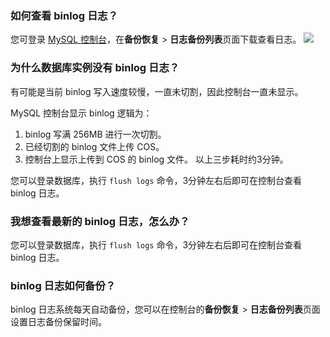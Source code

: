 
### 如何查看 binlog 日志？
您可登录 [MySQL 控制台](https://console.cloud.tencent.com/cdb)，在**备份恢复** > **日志备份列表**页面下载查看日志。
![](https://main.qcloudimg.com/raw/80e006c2d5165ecfa9ce9395d59d01f8.png)

### 为什么数据库实例没有 binlog 日志？
有可能是当前 binlog 写入速度较慢，一直未切割，因此控制台一直未显示。

MySQL 控制台显示 binlog 逻辑为：
1. binlog 写满 256MB 进行一次切割。
2. 已经切割的 binlog 文件上传 COS。
3. 控制台上显示上传到 COS 的 binlog 文件。
以上三步耗时约3分钟。

您可以登录数据库，执行 `flush logs` 命令，3分钟左右后即可在控制台查看 binlog 日志。

### 我想查看最新的 binlog 日志，怎么办？
您可以登录数据库，执行 `flush logs` 命令，3分钟左右后即可在控制台查看 binlog 日志。

### binlog 日志如何备份？ 
binlog 日志系统每天自动备份，您可以在控制台的**备份恢复** > **日志备份列表**页面设置日志备份保留时间。

